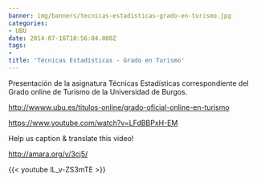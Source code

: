 ```yaml
---
banner: img/banners/tecnicas-estadisticas-grado-en-turismo.jpg
categories:
- UBU
date: 2014-07-16T10:56:04.000Z
tags:
- 
title: 'Técnicas Estadísticas - Grado en Turismo'
---
```


Presentación de la asignatura Técnicas Estadísticas correspondiente del Grado online de Turismo de la Universidad de Burgos.

http://wwww.ubu.es/titulos-online/grado-oficial-online-en-turismo

https://www.youtube.com/watch?v=LFdBBPxH-EM

Help us caption & translate this video!

http://amara.org/v/3cj5/

{{< youtube lL_v-ZS3mTE >}}

